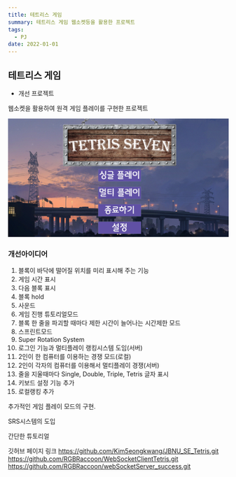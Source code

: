 ```yaml
---
title: 테트리스 게임
summary: 테트리스 게임 웹소켓등을 활용한 프로젝트
tags:
  - PJ
date: 2022-01-01
---
```


## 테트리스 게임
- 개선 프로젝트

웹소켓을 활용하여 원격 게임 플레이를 구현한 프로젝트

![alt text](image.png)

### 개선아이디어

1. 블록이 바닥에 떨어질 위치를 미리 표시해 주는 기능
2. 게임 시간 표시
3. 다음 블록 표시
4. 블록 hold
5. 사운드
6. 게임 진행 튜토리얼모드
7. 블록 한 줄을 파괴할 때마다 제한 시간이 늘어나는 시간제한 모드
8. 스프린트모드
9. Super Rotation System
10. 로그인 기능과 멀티플레이 랭킹시스템 도임(서버)
11. 2인이 한 컴퓨터를 이용하는 경쟁 모드(로컬)
12. 2인이 각자의 컴퓨터를 이용해서 멀티플레이 경쟁(서버)
13. 줄을 지울때마다 Single, Double, Triple, Tetris 글자 표시
14. 키보드 설정 기능 추가
15. 로컬랭킹 추가


추가적인 게임 플레이 모드의 구현.

SRS시스템의 도입

간단한 튜토리얼





깃허브 페이지 링크
https://github.com/Kim5eongkwang/JBNU_SE_Tetris.git
https://github.com/RGBRaccoon/WebSocketClientTetris.git
https://github.com/RGBRaccoon/webSocketServer_success.git